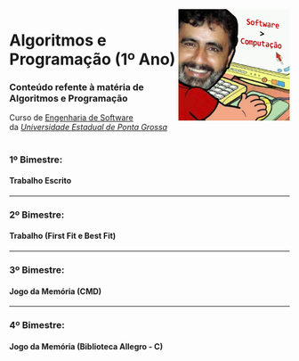 <img align="right" width="200" height="200" src="https://github.com/eduschadesoares/algoritmosEProgramacao/blob/master/Media/software.png">

# Algoritmos e Programação (1º Ano) 

### Conteúdo refente à matéria de Algoritmos e Programação
Curso de [Engenharia de Software](http://www.uepg.br/catalogo/cursos/2016/bachareleminformatica.pdf) da&nbsp;*[Universidade&nbsp;Estadual&nbsp;de&nbsp;Ponta&nbsp;Grossa](https://portal.uepg.br/)*

#

### 1º Bimestre:
#### Trabalho Escrito

-----

### 2º Bimestre:
#### Trabalho (First Fit e Best Fit)

-----

### 3º Bimestre:
#### Jogo da Memória (CMD)

-----

### 4º Bimestre:
#### Jogo da Memória (Biblioteca Allegro - C)

